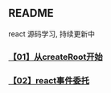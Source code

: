 ## README

react 源码学习, 持续更新中

### [【01】从createRoot开始](./md/%E3%80%9001%E3%80%91%E4%BB%8EcreateRoot%E5%BC%80%E5%A7%8B.md)

### [【02】react事件委托](./md//%E3%80%9002%E3%80%91react%E4%BA%8B%E4%BB%B6%E5%A7%94%E6%89%98.md)

